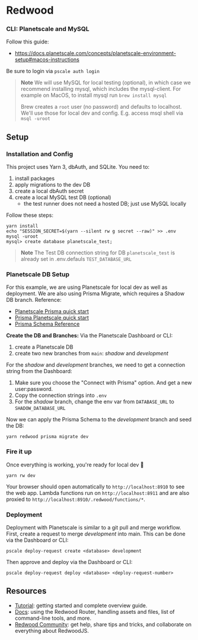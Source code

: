 # Redwood

### CLI: Planetscale and MySQL
Follow this guide:
- https://docs.planetscale.com/concepts/planetscale-environment-setup#macos-instructions

Be sure to login via `pscale auth login`

> **Note**
> We will use MySQL for local testing (optional), in which case we recommend installing mysql, which includes the mysql-client. For example on MacOS, to install mysql run `brew install mysql`
>
> Brew creates a `root` user (no password) and defaults to localhost. We'll use those for local dev and config. E.g. access msql shell via `msql -uroot`
## Setup
### Installation and Config
This project uses Yarn 3, dbAuth, and SQLite. You need to:
1. install packages
2. apply migrations to the dev DB
3. create a local dbAuth secret
4. create a local MySQL test DB (optional)
    - the test runner does not need a hosted DB; just use MySQL locally


Follow these steps:

```terminal
yarn install
echo "SESSION_SECRET=$(yarn --silent rw g secret --raw)" >> .env
mysql -uroot
mysql> create database planetscale_test;
```

>  **Note**
> The Test DB connection string for DB `planetscale_test` is already set in .env.defauls `TEST_DATABASE_URL`

### Planetscale DB Setup
For this example, we are using Planetscale for local dev as well as deployment. We are also using Prisma Migrate, which requires a Shadow DB branch. Reference:
- [Planetscale Prisma quick start](https://docs.planetscale.com/tutorials/automatic-prisma-migrations#quick-introduction-to-prisma's-db-push)
- [Prisma Planetscale quick start](https://www.prisma.io/docs/guides/database/using-prisma-with-planetscale)
- [Prisma Schema Reference](https://www.prisma.io/docs/reference/api-reference/prisma-schema-reference)

**Create the DB and Branches:**
Via the Planetscale Dashboard or CLI:
1. create a Planetscale DB
2. create two new branches from `main`: *shadow* and *development*

For the *shadow* and *development* branches, we need to get a connection string from the Dashboard:
1. Make sure you choose the "Connect with Prisma" option. And get a new user:password.
2. Copy the connection strings into `.env`
3. For the *shadow* branch, change the env var from `DATABASE_URL` to `SHADOW_DATABASE_URL`

Now we can apply the Prisma Schema to the *development* branch and seed the DB:
```terminal
yarn redwood prisma migrate dev
```

### Fire it up
Once everything is working, you're ready for local dev 🚀

```terminal
yarn rw dev
```

Your browser should open automatically to `http://localhost:8910` to see the web app. Lambda functions run on `http://localhost:8911` and are also proxied to `http://localhost:8910/.redwood/functions/*`.

### Deployment
Deployment with Planetscale is similar to a git pull and merge workflow. First, create a request to merge *development* into main. This can be done via the Dashboard or CLI:
```
pscale deploy-request create <database> development
```

Then approve and deploy via the Dashboard or CLI:
```
pscale deploy-request deploy <database> <deploy-request-number>
```

####

## Resources
- [Tutorial](https://redwoodjs.com/tutorial/welcome-to-redwood): getting started and complete overview guide.
- [Docs](https://redwoodjs.com/docs/introduction): using the Redwood Router, handling assets and files, list of command-line tools, and more.
- [Redwood Community](https://community.redwoodjs.com): get help, share tips and tricks, and collaborate on everything about RedwoodJS.


